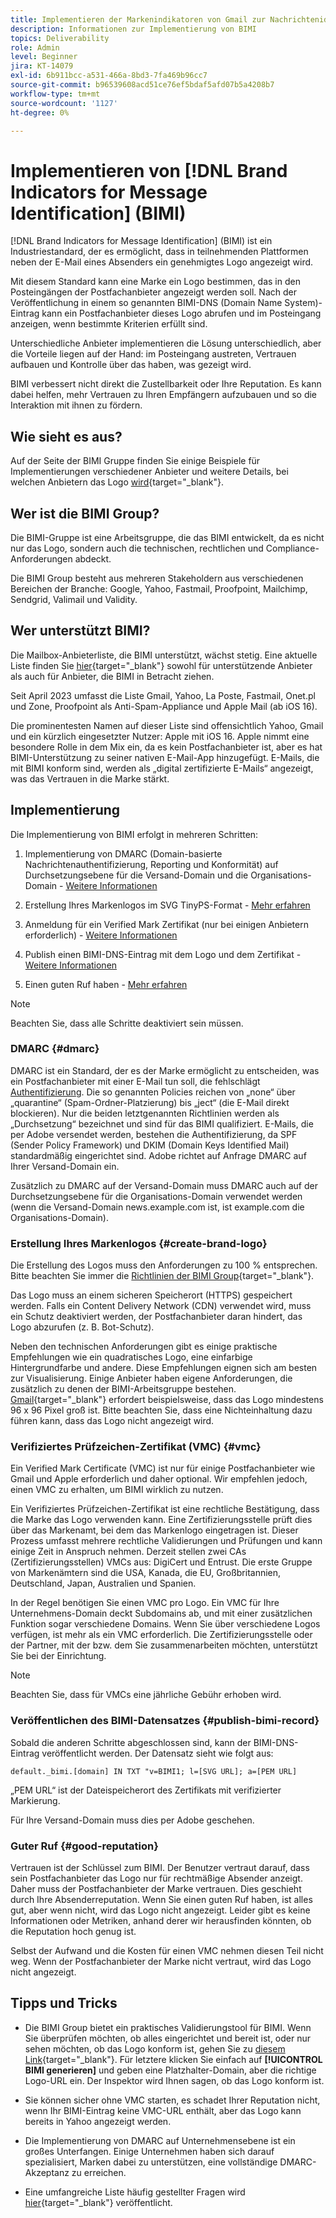 ```yaml
---
title: Implementieren der Markenindikatoren von Gmail zur Nachrichtenidentifizierung (BIMI)
description: Informationen zur Implementierung von BIMI
topics: Deliverability
role: Admin
level: Beginner
jira: KT-14079
exl-id: 6b911bcc-a531-466a-8bd3-7fa469b96cc7
source-git-commit: b96539608acd51ce76ef5bdaf5afd07b5a4208b7
workflow-type: tm+mt
source-wordcount: '1127'
ht-degree: 0%

---
```


# Implementieren von [!DNL Brand Indicators for Message Identification] (BIMI)

[!DNL Brand Indicators for Message Identification] (BIMI) ist ein Industriestandard, der es ermöglicht, dass in teilnehmenden Plattformen neben der E-Mail eines Absenders ein genehmigtes Logo angezeigt wird.

Mit diesem Standard kann eine Marke ein Logo bestimmen, das in den Posteingängen der Postfachanbieter angezeigt werden soll. Nach der Veröffentlichung in einem so genannten BIMI-DNS (Domain Name System)-Eintrag kann ein Postfachanbieter dieses Logo abrufen und im Posteingang anzeigen, wenn bestimmte Kriterien erfüllt sind.

Unterschiedliche Anbieter implementieren die Lösung unterschiedlich, aber die Vorteile liegen auf der Hand: im Posteingang austreten, Vertrauen aufbauen und Kontrolle über das haben, was gezeigt wird.

BIMI verbessert nicht direkt die Zustellbarkeit oder Ihre Reputation. Es kann dabei helfen, mehr Vertrauen zu Ihren Empfängern aufzubauen und so die Interaktion mit ihnen zu fördern.

## Wie sieht es aus?

Auf der Seite der BIMI Gruppe finden Sie einige Beispiele für Implementierungen verschiedener Anbieter und weitere Details, bei welchen Anbietern das Logo [&#x200B; wird](https://bimigroup.org/where-is-my-bimi-logo-displayed/){target="_blank"}.

## Wer ist die BIMI Group?

Die BIMI-Gruppe ist eine Arbeitsgruppe, die das BIMI entwickelt, da es nicht nur das Logo, sondern auch die technischen, rechtlichen und Compliance-Anforderungen abdeckt.

Die BIMI Group besteht aus mehreren Stakeholdern aus verschiedenen Bereichen der Branche: Google, Yahoo, Fastmail, Proofpoint, Mailchimp, Sendgrid, Valimail und Validity.

## Wer unterstützt BIMI?

Die Mailbox-Anbieterliste, die BIMI unterstützt, wächst stetig. Eine aktuelle Liste finden Sie [hier](https://bimigroup.org/bimi-infographic/){target="_blank"} sowohl für unterstützende Anbieter als auch für Anbieter, die BIMI in Betracht ziehen.

Seit April 2023 umfasst die Liste Gmail, Yahoo, La Poste, Fastmail, Onet.pl und Zone, Proofpoint als Anti-Spam-Appliance und Apple Mail (ab iOS 16).

Die prominentesten Namen auf dieser Liste sind offensichtlich Yahoo, Gmail und ein kürzlich eingesetzter Nutzer: Apple mit iOS 16. Apple nimmt eine besondere Rolle in dem Mix ein, da es kein Postfachanbieter ist, aber es hat BIMI-Unterstützung zu seiner nativen E-Mail-App hinzugefügt. E-Mails, die mit BIMI konform sind, werden als „digital zertifizierte E-Mails“ angezeigt, was das Vertrauen in die Marke stärkt.

## Implementierung

Die Implementierung von BIMI erfolgt in mehreren Schritten:

1. Implementierung von DMARC (Domain-basierte Nachrichtenauthentifizierung, Reporting und Konformität) auf Durchsetzungsebene für die Versand-Domain und die Organisations-Domain - [Weitere Informationen](#dmarc)

1. Erstellung Ihres Markenlogos im SVG TinyPS-Format - [Mehr erfahren](#create-brand-logo)

1. Anmeldung für ein Verified Mark Zertifikat (nur bei einigen Anbietern erforderlich) - [Weitere Informationen](#vmc)

1. Publish einen BIMI-DNS-Eintrag mit dem Logo und dem Zertifikat - [Weitere Informationen](#publish-bimi-record)

1. Einen guten Ruf haben - [Mehr erfahren](#good-reputation)

>[!NOTE]
>
>Beachten Sie, dass alle Schritte deaktiviert sein müssen.


### DMARC {#dmarc}

DMARC ist ein Standard, der es der Marke ermöglicht zu entscheiden, was ein Postfachanbieter mit einer E-Mail tun soll, die fehlschlägt [Authentifizierung](../additional-resources/authentication.md). Die so genannten Policies reichen von „none“ über „quarantine“ (Spam-Ordner-Platzierung) bis „ject“ (die E-Mail direkt blockieren). Nur die beiden letztgenannten Richtlinien werden als „Durchsetzung“ bezeichnet und sind für das BIMI qualifiziert. E-Mails, die per Adobe versendet werden, bestehen die Authentifizierung, da SPF (Sender Policy Framework) und DKIM (Domain Keys Identified Mail) standardmäßig eingerichtet sind. Adobe richtet auf Anfrage DMARC auf Ihrer Versand-Domain ein.

Zusätzlich zu DMARC auf der Versand-Domain muss DMARC auch auf der Durchsetzungsebene für die Organisations-Domain verwendet werden (wenn die Versand-Domain news.example.com ist, ist example.com die Organisations-Domain).

### Erstellung Ihres Markenlogos {#create-brand-logo}

Die Erstellung des Logos muss den Anforderungen zu 100 % entsprechen. Bitte beachten Sie immer die [Richtlinien der BIMI Group](https://bimigroup.org/creating-bimi-svg-logo-files/){target="_blank"}.

Das Logo muss an einem sicheren Speicherort (HTTPS) gespeichert werden. Falls ein Content Delivery Network (CDN) verwendet wird, muss ein Schutz deaktiviert werden, der Postfachanbieter daran hindert, das Logo abzurufen (z. B. Bot-Schutz).

Neben den technischen Anforderungen gibt es einige praktische Empfehlungen wie ein quadratisches Logo, eine einfarbige Hintergrundfarbe und andere. Diese Empfehlungen eignen sich am besten zur Visualisierung. Einige Anbieter haben eigene Anforderungen, die zusätzlich zu denen der BIMI-Arbeitsgruppe bestehen. [Gmail](https://support.google.com/a/answer/10911027?sjid=903725605955621707-EU){target="_blank"} erfordert beispielsweise, dass das Logo mindestens 96 x 96 Pixel groß ist.
Bitte beachten Sie, dass eine Nichteinhaltung dazu führen kann, dass das Logo nicht angezeigt wird.

### Verifiziertes Prüfzeichen-Zertifikat (VMC) {#vmc}

Ein Verified Mark Certificate (VMC) ist nur für einige Postfachanbieter wie Gmail und Apple erforderlich und daher optional. Wir empfehlen jedoch, einen VMC zu erhalten, um BIMI wirklich zu nutzen.

Ein Verifiziertes Prüfzeichen-Zertifikat ist eine rechtliche Bestätigung, dass die Marke das Logo verwenden kann. Eine Zertifizierungsstelle prüft dies über das Markenamt, bei dem das Markenlogo eingetragen ist. Dieser Prozess umfasst mehrere rechtliche Validierungen und Prüfungen und kann einige Zeit in Anspruch nehmen. Derzeit stellen zwei CAs (Zertifizierungsstellen) VMCs aus: DigiCert und Entrust. Die erste Gruppe von Markenämtern sind die USA, Kanada, die EU, Großbritannien, Deutschland, Japan, Australien und Spanien.

In der Regel benötigen Sie einen VMC pro Logo. Ein VMC für Ihre Unternehmens-Domain deckt Subdomains ab, und mit einer zusätzlichen Funktion sogar verschiedene Domains. Wenn Sie über verschiedene Logos verfügen, ist mehr als ein VMC erforderlich. Die Zertifizierungsstelle oder der Partner, mit der bzw. dem Sie zusammenarbeiten möchten, unterstützt Sie bei der Einrichtung.

>[!NOTE]
>
>Beachten Sie, dass für VMCs eine jährliche Gebühr erhoben wird.

### Veröffentlichen des BIMI-Datensatzes {#publish-bimi-record}

Sobald die anderen Schritte abgeschlossen sind, kann der BIMI-DNS-Eintrag veröffentlicht werden. Der Datensatz sieht wie folgt aus:

```
default._bimi.[domain] IN TXT "v=BIMI1; l=[SVG URL]; a=[PEM URL]
```

„PEM URL“ ist der Dateispeicherort des Zertifikats mit verifizierter Markierung.

Für Ihre Versand-Domain muss dies per Adobe geschehen.

### Guter Ruf {#good-reputation}

Vertrauen ist der Schlüssel zum BIMI. Der Benutzer vertraut darauf, dass sein Postfachanbieter das Logo nur für rechtmäßige Absender anzeigt. Daher muss der Postfachanbieter der Marke vertrauen. Dies geschieht durch Ihre Absenderreputation. Wenn Sie einen guten Ruf haben, ist alles gut, aber wenn nicht, wird das Logo nicht angezeigt. Leider gibt es keine Informationen oder Metriken, anhand derer wir herausfinden könnten, ob die Reputation hoch genug ist.

Selbst der Aufwand und die Kosten für einen VMC nehmen diesen Teil nicht weg. Wenn der Postfachanbieter der Marke nicht vertraut, wird das Logo nicht angezeigt.

## Tipps und Tricks

* Die BIMI Group bietet ein praktisches Validierungstool für BIMI. Wenn Sie überprüfen möchten, ob alles eingerichtet und bereit ist, oder nur sehen möchten, ob das Logo konform ist, gehen Sie zu [diesem Link](https://bimigroup.org/bimi-generator/){target="_blank"}. Für letztere klicken Sie einfach auf **[!UICONTROL BIMI generieren]** und geben eine Platzhalter-Domain, aber die richtige Logo-URL ein. Der Inspektor wird Ihnen sagen, ob das Logo konform ist.

* Sie können sicher ohne VMC starten, es schadet Ihrer Reputation nicht, wenn Ihr BIMI-Eintrag keine VMC-URL enthält, aber das Logo kann bereits in Yahoo angezeigt werden.

* Die Implementierung von DMARC auf Unternehmensebene ist ein großes Unterfangen. Einige Unternehmen haben sich darauf spezialisiert, Marken dabei zu unterstützen, eine vollständige DMARC-Akzeptanz zu erreichen.

* Eine umfangreiche Liste häufig gestellter Fragen wird [hier](https://bimigroup.org/faqs-for-senders-esps/){target="_blank"} veröffentlicht.
